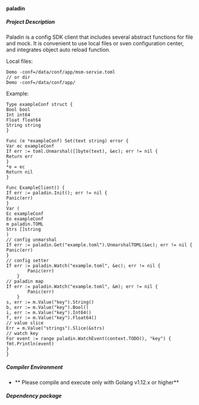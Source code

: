 #### paladin

##### Project Description

Paladin is a config SDK client that includes several abstract functions for file and mock. It is convenient to use local files or sven configuration center, and integrates object auto reload function.


Local files:
```
Demo -conf=/data/conf/app/msm-servie.toml
// or dir
Demo -conf=/data/conf/app/

```
Example:
```
Type exampleConf struct {
Bool bool
Int int64
Float float64
String string
}

Func (e *exampleConf) Set(text string) error {
Var ec exampleConf
If err := toml.Unmarshal([]byte(text), &ec); err != nil {
Return err
}
*e = ec
Return nil
}

Func ExampleClient() {
If err := paladin.Init(); err != nil {
Panic(err)
}
Var (
Ec exampleConf
Eo exampleConf
m paladin.TOML
Strs []string
)
// config unmarshal
If err := paladin.Get("example.toml").UnmarshalTOML(&ec); err != nil {
Panic(err)
}
// config setter
If err := paladin.Watch("example.toml", &ec); err != nil {
        Panic(err)
    }
// paladin map
If err := paladin.Watch("example.toml", &m); err != nil {
        Panic(err)
    }
s, err := m.Value("key").String()
b, err := m.Value("key").Bool()
i, err := m.Value("key").Int64()
f, err := m.Value("key").Float64()
// value slice
Err = m.Value("strings").Slice(&strs)
// watch key
For event := range paladin.WatchEvent(context.TODO(), "key") {
fmt.Println(event)
}
}
```

##### Compiler Environment

- ** Please compile and execute only with Golang v1.12.x or higher**

##### Dependency package